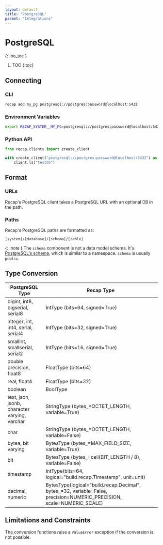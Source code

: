 ```yaml
---
layout: default
title: "PostgreSQL"
parent: "Integrations"
---
```


# PostgreSQL
{: .no_toc }

1. TOC
{:toc}

## Connecting

### CLI

```bash
recap add my_pg postgresql://postgres:password@localhost:5432
```

### Environment Variables

```bash
export RECAP_SYSTEM__MY_PG=postgresql://postgres:password@localhost:5432
```

### Python API

```python
from recap.clients import create_client

with create_client("postgresql://postgres:password@localhost:5432") as client:
    client.ls("testdb")
```

## Format

### URLs

Recap's PostgreSQL client takes a PostgreSQL URL with an optional DB in the path.

### Paths

Recap's PostgreSQL paths are formatted as:

```
[system]/[database]/[schema]/[table]
```

{: .note }
The `schema` component is not a data model schema. It's [PostgreSQL's schema](https://www.postgresql.org/docs/current/ddl-schemas.html), which is similar to a namespace. `schema` is usually `public`.

## Type Conversion

| PostgreSQL Type | Recap Type |
|-----------------|------------------------------------|
| bigint, int8, bigserial, serial8 | IntType (bits=64, signed=True) |
| integer, int, int4, serial, serial4 | IntType (bits=32, signed=True) |
| smallint, smallserial, serial2 | IntType (bits=16, signed=True) |
| double precision, float8 | FloatType (bits=64) |
| real, float4 | FloatType (bits=32) |
| boolean | BoolType |
| text, json, jsonb, character varying, varchar | StringType (bytes_=OCTET_LENGTH, variable=True) |
| char | StringType (bytes_=OCTET_LENGTH, variable=False) |
| bytea, bit varying | BytesType (bytes_=MAX_FIELD_SIZE, variable=True) |
| bit | BytesType (bytes_=ceil(BIT_LENGTH / 8), variable=False) |
| timestamp | IntType(bits=64, logical="build.recap.Timestamp", unit=unit) |
| decimal, numeric | BytesType(logical="build.recap.Decimal", bytes_=32, variable=False, precision=NUMERIC_PRECISION, scale=NUMERIC_SCALE) |

## Limitations and Constraints

The conversion functions raise a `ValueError` exception if the conversion is not possible.
